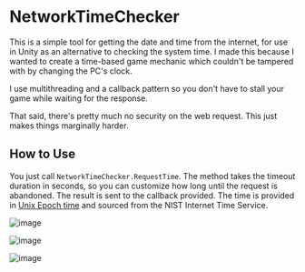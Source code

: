 # NetworkTimeChecker
This is a simple tool for getting the date and time from the internet, for use in Unity as an alternative to checking the system time. I made this because I wanted to create a time-based game mechanic which couldn't be tampered with by changing the PC's clock.

I use multithreading and a callback pattern so you don't have to stall your game while waiting for the response.

That said, there's pretty much no security on the web request. This just makes things marginally harder.

## How to Use

You just call `NetworkTimeChecker.RequestTime`. The method takes the timeout duration in seconds, so you can customize how long until the request is abandoned. The result is sent to the callback provided. The time is provided in [Unix Epoch time](https://en.wikipedia.org/wiki/Unix_time) and sourced from the NIST Internet Time Service.

![image](https://user-images.githubusercontent.com/18707147/173845985-310586d8-e245-4c9a-bd22-4cf70ad5b30e.png)

![image](https://user-images.githubusercontent.com/18707147/173847211-d91a34fd-4c79-4950-9721-1fc755684995.png)

![image](https://user-images.githubusercontent.com/18707147/173847259-0ba2be83-ac2b-4c70-bdc9-9cd0028906f6.png)

